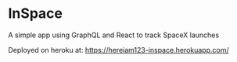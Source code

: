 # InSpace
A simple app using GraphQL and React to track SpaceX launches

Deployed on heroku at: https://hereiam123-inspace.herokuapp.com/
